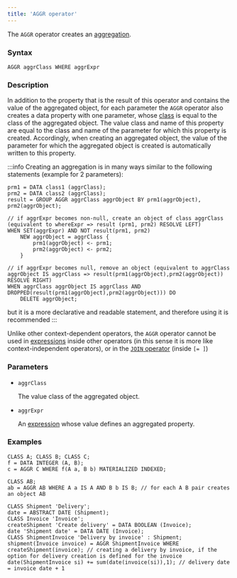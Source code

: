 ```yaml
---
title: 'AGGR operator'
---
```


The `AGGR` operator creates an [aggregation](Aggregations.md).

### Syntax  

    AGGR aggrClass WHERE aggrExpr

### Description

In addition to the property that is the result of this operator and contains the value of the aggregated object, for each parameter the `AGGR` operator also creates a data property with one parameter, whose [class](User_classes.md) is equal to the class of the aggregated object. The value class and name of this property are equal to the class and name of the parameter for which this property is created. Accordingly, when creating an aggregated object, the value of the parameter for which the aggregated object is created is automatically written to this property.

:::info
Creating an aggregation is in many ways similar to the following statements (example for 2 parameters):

    prm1 = DATA class1 (aggrClass);
    prm2 = DATA class2 (aggrClass);
    result = GROUP AGGR aggrClass aggrObject BY prm1(aggrObject), prm2(aggrObject);

    // if aggrExpr becomes non-null, create an object of class aggrClass (equivalent to whereExpr => result (prm1, prm2) RESOLVE LEFT)
    WHEN SET(aggrExpr) AND NOT result(prm1, prm2)
        NEW aggrObject = aggrClass {
            prm1(aggrObject) <- prm1;
            prm2(aggrObject) <- prm2;
        }

    // if aggrExpr becomes null, remove an object (equivalent to aggrClass aggrObject IS aggrClass => result(prm1(aggrObject),prm2(aggrObject)) RESOLVE RIGHT)
    WHEN aggrClass aggrObject IS aggrClass AND DROPPED(result(prm1(aggrObject),prm2(aggrObject))) DO
        DELETE aggrObject;

but it is a more declarative and readable statement, and therefore using it is recommended
:::

Unlike other context-dependent operators, the `AGGR` operator cannot be used in [expressions](Expression.md) inside other operators (in this sense it is more like context-independent operators), or in the [`JOIN` operator](JOIN_operator.md) (inside `[= ]`)

### Parameters

- `aggrClass`

    The value class of the aggregated object.

- `aggrExpr`

    An [expression](Expression.md) whose value defines an aggregated property.

### Examples

```lsf
CLASS A; CLASS B; CLASS C;
f = DATA INTEGER (A, B);
c = AGGR C WHERE f(A a, B b) MATERIALIZED INDEXED;

CLASS AB;
ab = AGGR AB WHERE A a IS A AND B b IS B; // for each A B pair creates an object AB

CLASS Shipment 'Delivery';
date = ABSTRACT DATE (Shipment);
CLASS Invoice 'Invoice';
createShipment 'Create delivery' = DATA BOOLEAN (Invoice);
date 'Shipment date' = DATA DATE (Invoice);
CLASS ShipmentInvoice 'Delivery by invoice' : Shipment;
shipment(Invoice invoice) = AGGR ShipmentInvoice WHERE createShipment(invoice); // creating a delivery by invoice, if the option for delivery creation is defined for the invoice
date(ShipmentInvoice si) += sum(date(invoice(si)),1); // delivery date = invoice date + 1
```
